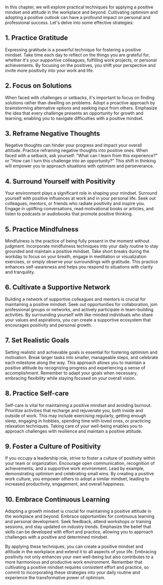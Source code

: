 
In this chapter, we will explore practical techniques for applying a positive mindset and attitude in the workplace and beyond. Cultivating optimism and adopting a positive outlook can have a profound impact on personal and professional success. Let's delve into some effective strategies:

## 1\. Practice Gratitude

Expressing gratitude is a powerful technique for fostering a positive mindset. Take time each day to reflect on the things you are grateful for, whether it's your supportive colleagues, fulfilling work projects, or personal achievements. By focusing on the positives, you shift your perspective and invite more positivity into your work and life.

## 2\. Focus on Solutions

When faced with challenges or setbacks, it's important to focus on finding solutions rather than dwelling on problems. Adopt a proactive approach by brainstorming alternative options and seeking input from others. Emphasize the idea that every challenge presents an opportunity for growth and learning, enabling you to navigate difficulties with a positive mindset.

## 3\. Reframe Negative Thoughts

Negative thoughts can hinder your progress and impact your overall attitude. Practice reframing negative thoughts into positive ones. When faced with a setback, ask yourself: "What can I learn from this experience?" or "How can I turn this challenge into an opportunity?" This shift in thinking will empower you to approach situations with optimism and perseverance.

## 4\. Surround Yourself with Positivity

Your environment plays a significant role in shaping your mindset. Surround yourself with positive influences at work and in your personal life. Seek out colleagues, mentors, or friends who radiate positivity and inspire you. Engage in uplifting conversations, read motivational books or articles, and listen to podcasts or audiobooks that promote positive thinking.

## 5\. Practice Mindfulness

Mindfulness is the practice of being fully present in the moment without judgment. Incorporate mindfulness techniques into your daily routine to stay grounded and maintain a positive mindset. Take short breaks during the workday to focus on your breath, engage in meditation or visualization exercises, or simply observe your surroundings with gratitude. This practice enhances self-awareness and helps you respond to situations with clarity and tranquility.

## 6\. Cultivate a Supportive Network

Building a network of supportive colleagues and mentors is crucial for maintaining a positive mindset. Seek out opportunities for collaboration, join professional groups or networks, and actively participate in team-building activities. By surrounding yourself with like-minded individuals who share your values and aspirations, you can create a supportive ecosystem that encourages positivity and personal growth.

## 7\. Set Realistic Goals

Setting realistic and achievable goals is essential for fostering optimism and motivation. Break larger tasks into smaller, manageable steps, and celebrate each milestone along the way. This approach allows you to maintain a positive attitude by recognizing progress and experiencing a sense of accomplishment. Remember to adapt your goals when necessary, embracing flexibility while staying focused on your overall vision.

## 8\. Practice Self-care

Self-care is vital for maintaining a positive mindset and avoiding burnout. Prioritize activities that recharge and rejuvenate you, both inside and outside of work. This may include exercising regularly, getting enough sleep, engaging in hobbies, spending time with loved ones, or practicing relaxation techniques. Taking care of your well-being enables you to approach challenges with resilience and maintain a positive attitude.

## 9\. Foster a Culture of Positivity

If you occupy a leadership role, strive to foster a culture of positivity within your team or organization. Encourage open communication, recognition of achievements, and a supportive work environment. Lead by example, demonstrating optimism and celebrating small wins. By creating a positive work culture, you empower others to adopt a similar mindset, leading to increased productivity, engagement, and overall happiness.

## 10\. Embrace Continuous Learning

Adopting a growth mindset is crucial for maintaining a positive attitude in the workplace and beyond. Embrace opportunities for continuous learning and personal development. Seek feedback, attend workshops or training sessions, and stay updated on industry trends. Emphasize the belief that skills can be developed with effort and practice, allowing you to approach challenges with a positive and determined mindset.

By applying these techniques, you can create a positive mindset and attitude in the workplace and extend it to all aspects of your life. Embracing positivity not only enhances your own well-being but also contributes to a more harmonious and productive work environment. Remember that cultivating a positive mindset requires consistent effort and practice, so commit to incorporating these strategies into your daily routine and experience the transformative power of optimism.

